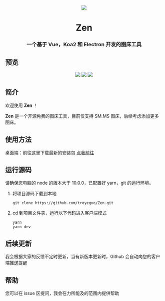 <div align="center" >
  <img src="https://i.loli.net/2020/06/07/yXQ6AZ2F7UtmWcS.png" />
</div>

<h1 align="center">
  Zen
</h1>
<h3 align="center">
  一个基于 Vue，Koa2 和 Electron 开发的图床工具
</h3>

## 预览

<div align="center">
  <img src="https://i.loli.net/2020/06/07/qczG4sCLwT5xnly.png" >
  <img src="https://i.loli.net/2020/06/07/I7ywBFokX6E1aMR.png" >
  <img src="https://i.loli.net/2020/06/07/2ls4Q5dPqSLvm73.png" >
</div>

## 简介

欢迎使用 **Zen** ！

**Zen** 是一个开源免费的图床工具，目前仅支持 SM.MS 图床，后续考虑添加更多图床。

## 使用方法

桌面端：前往这里下载最新的安装包 [点我前往](https://github.com/troyeguo/Zen/releases)

## 运行源码

请确保您电脑的 node 的版本大于 10.0.0，已配置好 yarn，git 的运行环境。

1. 将项目源码下载到本地

   ```
   git clone https://github.com/troyeguo/Zen.git
   ```

2. cd 到项目文件夹，运行以下代码进入客户端模式

   ```
   yarn
   yarn dev
   ```

## 后续更新

我会根据大家的反馈不定时更新，当有新版本更新时，Github 会自动向您的客户端推送提醒

## 帮助

您可以在 issue 区提问，我会在力所能及的范围内提供帮助
